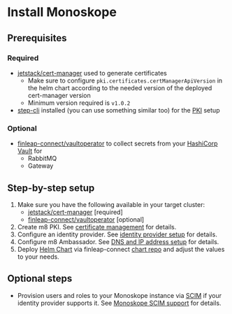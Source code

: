 # Install Monoskope

## Prerequisites

### Required 

* [jetstack/cert-manager](https://cert-manager.io/docs/) used to generate certificates
  * Make sure to configure `pki.certificates.certManagerApiVersion` in the helm chart according to the needed version of the deployed cert-manager version
  * Minimum version required is `v1.0.2`
* [step-cli](https://smallstep.com/cli/) installed (you can use something similar too) for the [PKI](https://en.wikipedia.org/wiki/Public_key_infrastructure) setup

### Optional 

* [finleap-connect/vaultoperator](https://github.com/finleap-connect/vaultoperator) to collect secrets from your [HashiCorp Vault](https://www.vaultproject.io/) for
  * RabbitMQ
  * Gateway
  
## Step-by-step setup

1. Make sure you have the following available in your target cluster:
    * [jetstack/cert-manager](https://cert-manager.io/docs/) [required]
    * [finleap-connect/vaultoperator](https://github.com/finleap-connect/vaultoperator) [optional]
1. Create m8 PKI. See [certificate management](docs/deployment/01-certificate-management.md) for details.
1. Configure an identity provider. See [identity provider setup](docs/deployment/02-identity-provider-setup.md) for details.
1. Configure m8 Ambassador. See [DNS and IP address setup](docs/deployment/03-dns-and-ip-address-setup.md) for details.
1. Deploy [Helm Chart](build/package/helm/monoskope/README.md) via finleap-connect [chart repo](https://finleap-connect.github.io/charts/) and adjust the values to your needs.

## Optional steps

* Provision users and roles to your Monoskope instance via [SCIM](http://www.simplecloud.info/) if your identity provider supports it. See [Monoskope SCIM support](docs/deployment/04-configure-scim.md) for details.